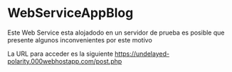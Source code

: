 # WebServiceAppBlog

Este Web Service esta alojadodo en un servidor de prueba es posible que presente algunos inconvenientes por este motivo

La URL para acceder es la siguiente
https://undelayed-polarity.000webhostapp.com/post.php
